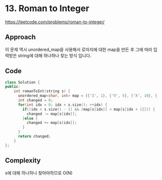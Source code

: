 # 13. Roman to Integer

https://leetcode.com/problems/roman-to-integer/

## Approach

이 문제 역시 unordered_map을 사용해서 로마지에 대한 map을 만든 후 그에 따라 입력받은 string에 대해 하나하나 찾는 방식 입니다.

## Code

```cpp
class Solution {
public:
    int romanToInt(string s) {
      unordered_map<char, int> map = {{'I', 1}, {'V', 5}, {'X', 10}, {'L', 50}, {'C', 100}, {'D', 500}, {'M', 1000}};
      int changed = 0;
      for(int idx = 0; idx < s.size(); ++idx) {
        if((idx < s.size() - 1) && (map[s[idx]] < map[s[idx + 1]])) {
          changed -= map[s[idx]];
        }else {
          changed += map[s[idx]];
        }
      }
      return changed;
    }
};
```

## Complexity

s에 대해 하나하나 찾아야하므로 O(N)
